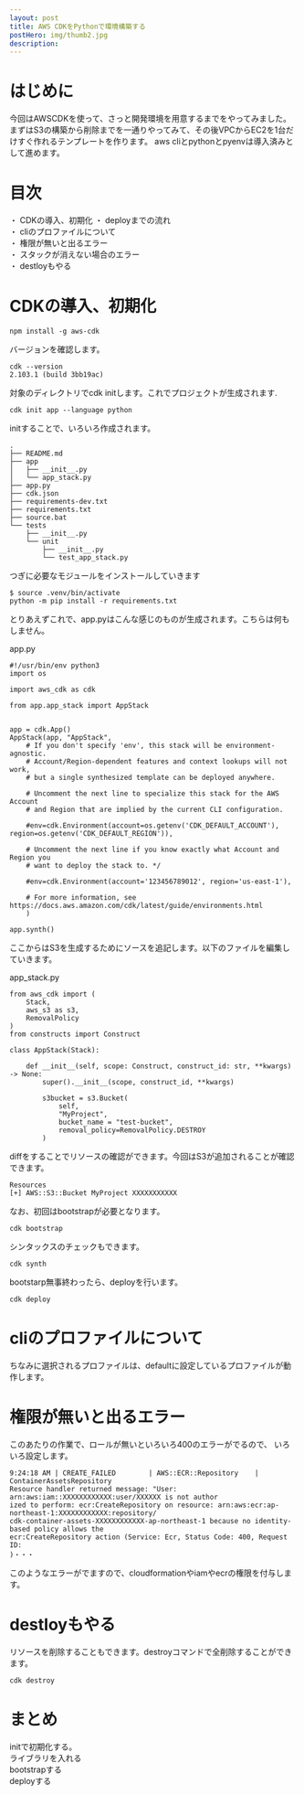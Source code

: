 ```yaml
---
layout: post
title: AWS CDKをPythonで環境構築する
postHero: img/thumb2.jpg
description: 
---
```


# はじめに
今回はAWSCDKを使って、さっと開発環境を用意するまでをやってみました。
まずはS3の構築から削除までを一通りやってみて、その後VPCからEC2を1台だけすぐ作れるテンプレートを作ります。
aws cliとpythonとpyenvは導入済みとして進めます。

# 目次
・ CDKの導入、初期化
・ deployまでの流れ  
・ cliのプロファイルについて  
・ 権限が無いと出るエラー  
・ スタックが消えない場合のエラー  
・ destloyもやる  




# CDKの導入、初期化


```
npm install -g aws-cdk
```

バージョンを確認します。
```
cdk --version
2.103.1 (build 3bb19ac)
```


対象のディレクトリでcdk initします。これでプロジェクトが生成されます.

```
cdk init app --language python
```

initすることで、いろいろ作成されます。

```
.
├── README.md
├── app
│   ├── __init__.py
│   └── app_stack.py
├── app.py
├── cdk.json
├── requirements-dev.txt
├── requirements.txt
├── source.bat
└── tests
    ├── __init__.py
    └── unit
        ├── __init__.py
        └── test_app_stack.py
```

つぎに必要なモジュールをインストールしていきます

```
$ source .venv/bin/activate
python -m pip install -r requirements.txt
```

とりあえずこれで、app.pyはこんな感じのものが生成されます。こちらは何もしません。

app.py
```
#!/usr/bin/env python3
import os

import aws_cdk as cdk

from app.app_stack import AppStack


app = cdk.App()
AppStack(app, "AppStack",
    # If you don't specify 'env', this stack will be environment-agnostic.
    # Account/Region-dependent features and context lookups will not work,
    # but a single synthesized template can be deployed anywhere.

    # Uncomment the next line to specialize this stack for the AWS Account
    # and Region that are implied by the current CLI configuration.

    #env=cdk.Environment(account=os.getenv('CDK_DEFAULT_ACCOUNT'), region=os.getenv('CDK_DEFAULT_REGION')),

    # Uncomment the next line if you know exactly what Account and Region you
    # want to deploy the stack to. */

    #env=cdk.Environment(account='123456789012', region='us-east-1'),

    # For more information, see https://docs.aws.amazon.com/cdk/latest/guide/environments.html
    )

app.synth()

```

ここからはS3を生成するためにソースを追記します。以下のファイルを編集していきます。

app_stack.py

```
from aws_cdk import (
    Stack,
    aws_s3 as s3,
    RemovalPolicy
)
from constructs import Construct

class AppStack(Stack):

    def __init__(self, scope: Construct, construct_id: str, **kwargs) -> None:
        super().__init__(scope, construct_id, **kwargs)

        s3bucket = s3.Bucket(
            self,
            "MyProject",
            bucket_name = "test-bucket",
            removal_policy=RemovalPolicy.DESTROY
        )

```
diffをすることでリソースの確認ができます。今回はS3が追加されることが確認できます。

```
Resources
[+] AWS::S3::Bucket MyProject XXXXXXXXXXX
```

なお、初回はbootstrapが必要となります。

```
cdk bootstrap
```

シンタックスのチェックもできます。

```
cdk synth
```

bootstarp無事終わったら、deployを行います。

```
cdk deploy
```

# cliのプロファイルについて  
ちなみに選択されるプロファイルは、defaultに設定しているプロファイルが動作します。

# 権限が無いと出るエラー  

このあたりの作業で、ロールが無いといろいろ400のエラーがでるので、
いろいろ設定します。

```
9:24:18 AM | CREATE_FAILED        | AWS::ECR::Repository    | ContainerAssetsRepository
Resource handler returned message: "User: arn:aws:iam::XXXXXXXXXXXX:user/XXXXXX is not author
ized to perform: ecr:CreateRepository on resource: arn:aws:ecr:ap-northeast-1:XXXXXXXXXXXX:repository/
cdk-container-assets-XXXXXXXXXXXX-ap-northeast-1 because no identity-based policy allows the
ecr:CreateRepository action (Service: Ecr, Status Code: 400, Request ID:
)・・・
```

このようなエラーがでますので、cloudformationやiamやecrの権限を付与します。



# destloyもやる  
リソースを削除することもできます。destroyコマンドで全削除することができます。

```
cdk destroy
```

# まとめ

initで初期化する。  
ライブラリを入れる  
bootstrapする  
deployする  

